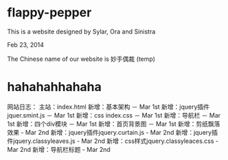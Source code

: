 ﻿flappy-pepper
=============

This is a website designed by Sylar, Ora and Sinistra

Feb 23, 2014

The Chinese name of our website is  妙手偶裁 (temp)

hahahahhahaha
=============
网站日志：
主站：index.html
新增：基本架构 － Mar 1st
新增：jquery插件jquer.smint.js － Mar 1st
新增：css index.css － Mar 1st
新增：导航栏 － Mar 1st
新增：四个div模块 － Mar 1st
新增：首页背景图 － Mar 1st
新增：剪纸飘落效果 - Mar 2nd
新增：jquery插件jquery.curtain.js - Mar 2nd
新增：jquery插件jquery.classyleaves.js - Mar 2nd
新增：css样式jquery.classyleaces.css - Mar 2nd
新增：导航栏标题 - Mar 2nd
